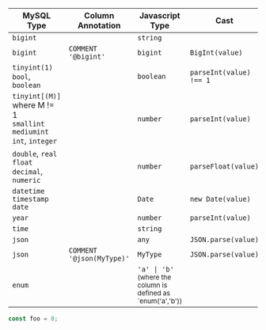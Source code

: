 <table>
  <thead>
    <tr>
      <th>MySQL Type</th>
      <th>Column Annotation</th>
      <th>Javascript Type</th>
      <th>Cast</th>
    </tr>
  </thead>
  <tbody>
    <tr>
      <td><code>bigint</code></td>
      <td></td>
      <td><code>string</code></td>
      <td></td>
    </tr>
    <tr>
      <td><code>bigint</code></td>
      <td><code>COMMENT '@bigint'</code></td>
      <td><code>bigint</code></td>
      <td><code>BigInt(value)</code></td>
    </tr>
    <tr>
      <td>
        <code>tinyint(1)</code>
        <br />
        <code>bool</code>, <code>boolean</code>
      </td>
      <td></td>
      <td><code>boolean</code></td>
      <td><code>parseInt(value) !== 1</code></td>
    </tr>
    <tr>
      <td>
        <code>tinyint[(M)]</code> where M != 1
        <br />
        <code>smallint</code>
        <br />
        <code>mediumint</code>
        <br />
        <code>int</code>, <code>integer</code>
      </td>
      <td></td>
      <td><code>number</code></td>
      <td><code>parseInt(value)</code></td>
    </tr>
    <tr>
      <td>
        <code>double</code>, <code>real</code>
        <br />
        <code>float</code>
        <br />
        <code>decimal</code>, <code>numeric</code>
      </td>
      <td></td>
      <td><code>number</code></td>
      <td><code>parseFloat(value)</code></td>
    </tr>
    <tr>
      <td>
        <code>datetime</code>
        <br />
        <code>timestamp</code>
        <br/>
        <code>date</code>
      </td>
      <td></td>
      <td><code>Date</code></td>
      <td><code>new Date(value)</code></td>
    </tr>
    <tr>
      <td>
        <code>year</code>
      </td>
      <td></td>
      <td><code>number</code></td>
      <td><code>parseInt(value)</code></td>
    </tr>
    <tr>
      <td>
        <code>time</code>
      </td>
      <td></td>
      <td><code>string</code></td>
      <td></td>
    </tr>
    <tr>
      <td>
        <code>json</code>
      </td>
      <td></td>
      <td><code>any</code></td>
      <td><code>JSON.parse(value)</code></td>
    </tr>
    <tr>
      <td>
        <code>json</code>
      </td>
      <td>
        <code>COMMENT '@json(MyType)'</code>
      </td>
      <td><code>MyType</code></td>
      <td><code>JSON.parse(value)</code></td>
    </tr>
    <tr>
      <td>
        <code>enum</code>
      </td>
      <td>
      </td>
      <td> 
        <code>'a' | 'b'</code>
        <br>
        <small>
          (where the column is defined as `enum('a','b'))
        </small>
      </td>
      <td></td>
    </tr>
  </tbody>
</table>

```ts
const foo = 8;
```
